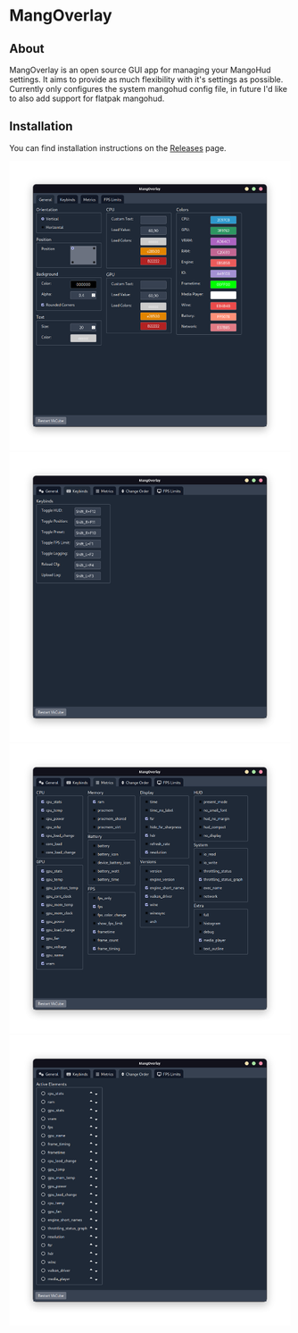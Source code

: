 # MangOverlay

## About

MangOverlay is an open source GUI app for managing your MangoHud settings. It aims to provide as much flexibility with it's settings as possible. Currently only configures the system mangohud config file, in future I'd like to also add support for flatpak mangohud.

## Installation

You can find installation instructions on the [Releases](https://github.com/loissascha/MangOverlay/releases) page.



![General Settings](readme/generalSettings.png)
![Keybinding Settings](readme/keybindSettings.png)
![Metrics Settings](readme/metricsSettings.png)
![Order Settings](readme/orderSettings.png)
